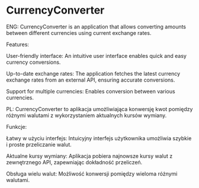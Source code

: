 # CurrencyConverter

ENG:
CurrencyConverter is an application that allows converting amounts between different currencies using current exchange rates.

Features:

User-friendly interface: An intuitive user interface enables quick and easy currency conversions.

Up-to-date exchange rates: The application fetches the latest currency exchange rates from an external API, ensuring accurate conversions.

Support for multiple currencies: Enables conversion between various currencies.

PL:
CurrencyConverter to aplikacja umożliwiająca konwersję kwot pomiędzy różnymi walutami z wykorzystaniem aktualnych kursów wymiany.

Funkcje:

Łatwy w użyciu interfejs: Intuicyjny interfejs użytkownika umożliwia szybkie i proste przeliczanie walut.

Aktualne kursy wymiany: Aplikacja pobiera najnowsze kursy walut z zewnętrznego API, zapewniając dokładność przeliczeń.

Obsługa wielu walut: Możliwość konwersji pomiędzy wieloma różnymi walutami.
